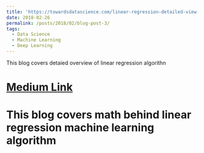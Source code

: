 ```yaml
---
title: 'https://towardsdatascience.com/linear-regression-detailed-view-ea73175f6e86'
date: 2018-02-26
permalink: /posts/2018/02/blog-post-3/
tags:
  - Data Science
  - Machine Learning
  - Deep Learning
---
```


This blog covers detaied overview of linear regression algorithn 

[Medium Link](https://towardsdatascience.com/linear-regression-detailed-view-ea73175f6e86)
======

This blog covers math behind linear regression machine learning algorithm
======
